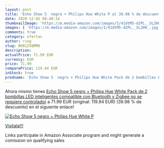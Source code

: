 ```yaml
---
layout: post
title: 'Echo Show 5  negro + Philips Hue White P al 39.98 % de descuento'
date: 2020-12-02 08:40:14
thumbnailImage: 'https://m.media-amazon.com/images/I/41dtM5-d2PL._SL200_.jpg'
images: [ 'https://m.media-amazon.com/images/I/41dtM5-d2PL._SL200_.jpg' ]
comments: true
category: ofertas
author: ring
slug: B08125QMM6
description:
actualPrice: 71.99 EUR
currency: EUR
price: 71.99
comparePrice: 119.94 EUR
inStock: true
prodname: 'Echo Show 5  negro + Philips Hue White Pack de 2 bombillas LED inteligentes  compatible con Bluetooth y Zigbee  no se requiere controlador'
---
```


Ahora mismo tienes [Echo Show 5  negro + Philips Hue White Pack de 2 bombillas LED inteligentes  compatible con Bluetooth y Zigbee  no se requiere controlador](https://www.amazon.es/dp/B08125QMM6/?tag=tolees-21) a 71.99 EUR (original: 119.94 EUR) (39.98 %  de descuento) en el siguiente enlace!

[![Echo Show 5  negro + Philips Hue White P](https://m.media-amazon.com/images/I/41dtM5-d2PL._SL200_.jpg)](https://www.amazon.es/dp/B08125QMM6/?tag=tolees-21)

[Visítala!!!](https://www.amazon.es/dp/B08125QMM6/?tag=tolees-21)

Links participate in Amazon Associate program and might generate a comission on qualifying sales
